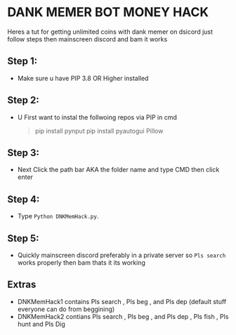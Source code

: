 # DANK MEMER BOT MONEY HACK
Heres a tut for getting unlimited coins with dank memer on dsicord just follow steps then mainscreen discord and bam it works

## Step 1:
- Make sure u have PIP 3.8 OR Higher installed 

## Step 2:
- U First want to instal the follwoing repos via PIP in cmd

  >pip install pynput
  >pip install pyautogui Pillow

## Step 3: 
- Next Click the path bar AKA the folder name and type CMD then click enter

## Step 4:
- Type `Python DNKMemHack.py`.

## Step 5:
- Quickly mainscreen discord preferably in a private server so `Pls search` works properly then bam thats it its working 

## Extras
- DNKMemHack1 contains Pls search , Pls beg , and Pls dep (default stuff everyone can do from beggining)
- DNKMemHack2 contians Pls search , Pls beg , and Pls dep , Pls fish , Pls hunt and Pls Dig
